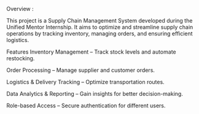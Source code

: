 Overview : 

This project is a Supply Chain Management System developed during the Unified Mentor Internship. It aims to optimize and streamline supply chain operations by tracking inventory, managing orders, and ensuring 
efficient logistics.

Features
Inventory Management – Track stock levels and automate restocking.

Order Processing – Manage supplier and customer orders.

Logistics & Delivery Tracking – Optimize transportation routes.

Data Analytics & Reporting – Gain insights for better decision-making.

Role-based Access – Secure authentication for different users.
